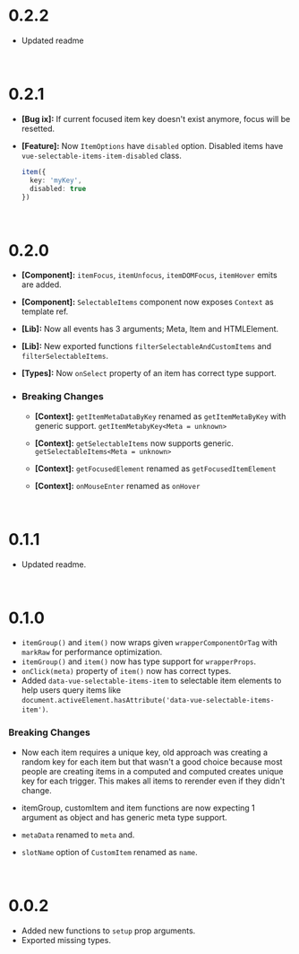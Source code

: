 # 0.2.2
  - Updated readme

<br>

# 0.2.1
  - **[Bug ix]:** If current focused item key doesn't exist anymore, focus will be resetted.

  - **[Feature]:** Now `ItemOptions` have `disabled` option. Disabled items have `vue-selectable-items-item-disabled` class.
    ```ts
    item({
      key: 'myKey',
      disabled: true
    })
    ```

<br>

# 0.2.0

  - **[Component]:** `itemFocus`, `itemUnfocus`, `itemDOMFocus`, `itemHover` emits are added.

  - **[Component]:** `SelectableItems` component now exposes `Context` as template ref.

  - **[Lib]:** Now all events has 3 arguments; Meta, Item and HTMLElement.

  - **[Lib]:** New exported functions `filterSelectableAndCustomItems` and `filterSelectableItems`.

  - **[Types]:** Now `onSelect` property of an item has correct type support.

- ### Breaking Changes
  - **[Context]:** `getItemMetaDataByKey` renamed as `getItemMetaByKey` with generic support. `getItemMetabyKey<Meta = unknown>`

  - **[Context]:** `getSelectableItems` now supports generic. `getSelectableItems<Meta = unknown>`

  - **[Context]:** `getFocusedElement` renamed as `getFocusedItemElement`

  - **[Context]:** `onMouseEnter` renamed as `onHover`

<br>

# 0.1.1

- Updated readme.

<br>

# 0.1.0

- `itemGroup()` and `item()` now wraps given `wrapperComponentOrTag` with `markRaw` for performance optimization.
- `itemGroup()` and `item()` now has type support for `wrapperProps`.
- `onClick(meta)` property of `item()` now has correct types.
- Added `data-vue-selectable-items-item` to selectable item elements to help users query items like `document.activeElement.hasAttribute('data-vue-selectable-items-item')`.

### Breaking Changes

- Now each item requires a unique key, old approach was creating a random key for each item but that wasn't a good choice because most people are creating items in a computed and computed creates unique key for each trigger. This makes all items to rerender even if they didn't change.

- itemGroup, customItem and item functions are now expecting 1 argument as object and has generic meta type support.

- `metaData` renamed to `meta` and.

- `slotName` option of `CustomItem` renamed as `name`.

<br>

# 0.0.2

- Added new functions to `setup` prop arguments.
- Exported missing types.
